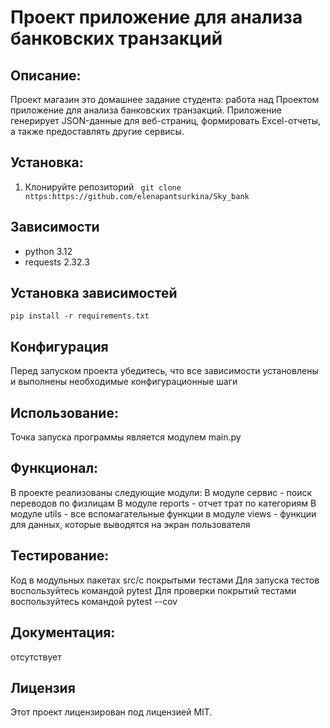 # Проект приложение для анализа банковских транзакций


## Описание:
Проект магазин это домашнее задание студента: работа над Проектом приложение для анализа банковских транзакций.
Приложение  генерирует JSON-данные для веб-страниц, формировать Excel-отчеты, 
а также предоставлять другие сервисы.


## Установка:
1. Клонируйте репозиторий 
``` git clone nttps:https://github.com/elenapantsurkina/Sky_bank```


## Зависимости
- python 3.12
- requests 2.32.3


## Установка зависимостей
```pip install -r requirements.txt```


## Конфигурация
Перед запуском проекта убедитесь, что все зависимости установлены и выполнены необходимые конфигурационные шаги


## Использование:
Точка запуска программы является модулем main.py


## Функционал:
В проекте реализованы следующие модули:
В модуле сервис - поиск переводов по физлицам
В модуле reports - отчет трат по категориям
В модуле utils - все вспомагательные функции
в модуле views - функции для данных, которые выводятся на экран пользователя


## Тестирование:
Код в модульных пакетах src/с покрытыми тестами Для запуска тестов воспользуйтесь командой pytest
Для проверки покрытий тестами воспользуйтесь командой pytest --cov

## Документация:
отсутствует


## Лицензия 
Этот проект лицензирован под лицензией MIT. 